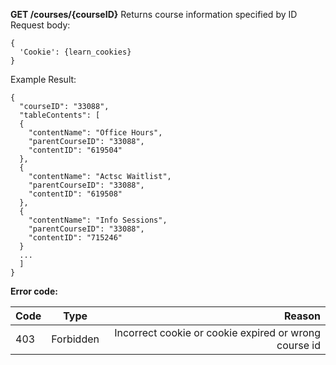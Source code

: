 __GET /courses/{courseID}__ Returns course information specified by ID
Request body:
```
{
  'Cookie': {learn_cookies}
}
```
Example Result:
```
{
  "courseID": "33088",
  "tableContents": [
  {
    "contentName": "Office Hours",
    "parentCourseID": "33088",
    "contentID": "619504"
  },
  {
    "contentName": "Actsc Waitlist",
    "parentCourseID": "33088",
    "contentID": "619508"
  },
  {
    "contentName": "Info Sessions",
    "parentCourseID": "33088",
    "contentID": "715246"
  }
  ...
  ]
}
```
__Error code:__

| Code        | Type           | Reason  |
| ------------- |:-------------:| -----:|
| 403      | Forbidden | Incorrect cookie or cookie expired or wrong course id|
